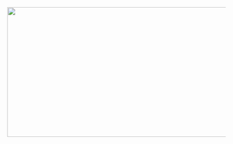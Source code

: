 <a href="https://www.gitanimals.org/en_US?utm_medium=image&utm_source=nam0oo&utm_content=farm">
<img
  src="https://render.gitanimals.org/farms/nam0oo"
  width="600"
  height="300"
/>
</a>
